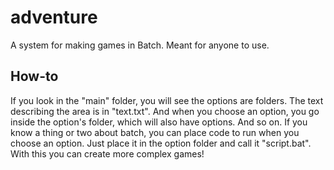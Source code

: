 # adventure

A system for making games in Batch. Meant for anyone to use.

## How-to

If you look in the "main" folder, you will see the options are folders. The text describing the area is in 
"text.txt". And when you choose an option, you go inside the option's folder, which will also have options. 
And so on. If you know a thing or two about batch, you can place code to run when you choose an option.
Just place it in the option folder and call it "script.bat". With this you can create more complex games!
